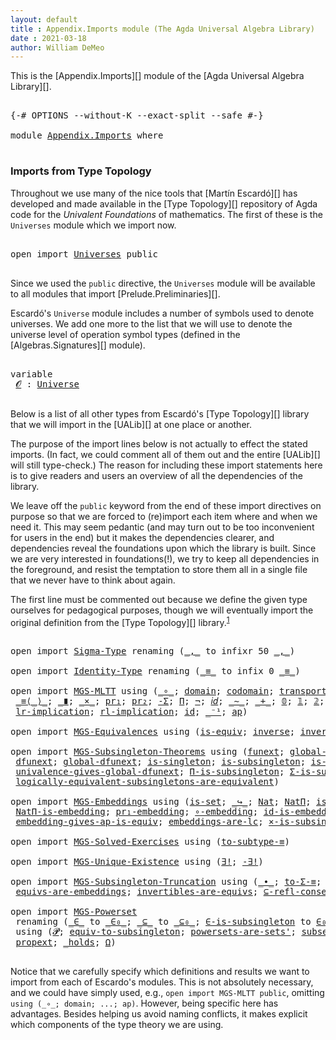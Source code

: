 ```yaml
---
layout: default
title : Appendix.Imports module (The Agda Universal Algebra Library)
date : 2021-03-18
author: William DeMeo
---
```


This is the [Appendix.Imports][] module of the [Agda Universal Algebra Library][].

<pre class="Agda">

<a id="233" class="Symbol">{-#</a> <a id="237" class="Keyword">OPTIONS</a> <a id="245" class="Pragma">--without-K</a> <a id="257" class="Pragma">--exact-split</a> <a id="271" class="Pragma">--safe</a> <a id="278" class="Symbol">#-}</a>

<a id="283" class="Keyword">module</a> <a id="290" href="Appendix.Imports.html" class="Module">Appendix.Imports</a> <a id="307" class="Keyword">where</a>

</pre>

### <a id="imports-from-type-topology">Imports from Type Topology</a>

Throughout we use many of the nice tools that [Martín Escardó][] has developed and made available in the [Type Topology][] repository of Agda code for the *Univalent Foundations* of mathematics.  The first of these is the `Universes` module which we import now.

<pre class="Agda">

<a id="674" class="Keyword">open</a> <a id="679" class="Keyword">import</a> <a id="686" href="Universes.html" class="Module">Universes</a> <a id="696" class="Keyword">public</a>

</pre>

Since we used the `public` directive, the `Universes` module will be available to all modules that import [Prelude.Preliminaries][].

Escardó's `Universe` module includes a number of symbols used to denote universes. We add one more to the list that we will use to denote the universe level of operation symbol types (defined in the [Algebras.Signatures][] module).

<pre class="Agda">

<a id="1097" class="Keyword">variable</a>
 <a id="1107" href="Appendix.Imports.html#1107" class="Generalizable">𝓞</a> <a id="1109" class="Symbol">:</a> <a id="1111" href="Agda.Primitive.html#423" class="Postulate">Universe</a>

</pre>

Below is a list of all other types from Escardó's [Type Topology][] library that we will import in the [UALib][] at one place or another.

The purpose of the import lines below is not actually to effect the stated imports. (In fact, we could comment all of them out and the entire [UALib][] will still type-check.) The reason for including these import statements here is to give readers and users an overview of all the dependencies of the library.

We leave off the `public` keyword from the end of these import directives on purpose so that we are forced to (re)import each item where and when we need it.  This may seem pedantic (and may turn out to be too inconvenient for users in the end) but it makes the dependencies clearer, and dependencies reveal the foundations upon which the library is built.  Since we are very interested in foundations(!), we try to keep all dependencies in the foreground, and resist the temptation to store them all in a single file that we never have to think about again.

The first line must be commented out because we define the given type ourselves for pedagogical purposes, though we will eventually import the original definition from the [Type Topology][] library.<sup>[1](Prelude.Preliminaries.html#fn1)</sup>

<pre class="Agda">

<a id="2404" class="Keyword">open</a> <a id="2409" class="Keyword">import</a> <a id="2416" href="Sigma-Type.html" class="Module">Sigma-Type</a> <a id="2427" class="Keyword">renaming</a> <a id="2436" class="Symbol">(</a><a id="2437" href="Sigma-Type.html#188" class="InductiveConstructor Operator">_,_</a> <a id="2441" class="Symbol">to</a> <a id="2444" class="Keyword">infixr</a> <a id="2451" class="Number">50</a> <a id="_,_"></a><a id="2454" href="Appendix.Imports.html#2454" class="InductiveConstructor Operator">_,_</a><a id="2457" class="Symbol">)</a>

<a id="2460" class="Keyword">open</a> <a id="2465" class="Keyword">import</a> <a id="2472" href="Identity-Type.html" class="Module">Identity-Type</a> <a id="2486" class="Keyword">renaming</a> <a id="2495" class="Symbol">(</a><a id="2496" href="Identity-Type.html#121" class="Datatype Operator">_≡_</a> <a id="2500" class="Symbol">to</a> <a id="2503" class="Keyword">infix</a> <a id="2509" class="Number">0</a> <a id="_≡_"></a><a id="2511" href="Appendix.Imports.html#2511" class="Datatype Operator">_≡_</a><a id="2514" class="Symbol">)</a>

<a id="2517" class="Keyword">open</a> <a id="2522" class="Keyword">import</a> <a id="2529" href="MGS-MLTT.html" class="Module">MGS-MLTT</a> <a id="2538" class="Keyword">using</a> <a id="2544" class="Symbol">(</a><a id="2545" href="MGS-MLTT.html#3813" class="Function Operator">_∘_</a><a id="2548" class="Symbol">;</a> <a id="2550" href="MGS-MLTT.html#3944" class="Function">domain</a><a id="2556" class="Symbol">;</a> <a id="2558" href="MGS-MLTT.html#4021" class="Function">codomain</a><a id="2566" class="Symbol">;</a> <a id="2568" href="MGS-MLTT.html#4946" class="Function">transport</a><a id="2577" class="Symbol">;</a>
 <a id="2580" href="MGS-MLTT.html#5997" class="Function Operator">_≡⟨_⟩_</a><a id="2586" class="Symbol">;</a> <a id="2588" href="MGS-MLTT.html#6079" class="Function Operator">_∎</a><a id="2590" class="Symbol">;</a> <a id="2592" href="MGS-MLTT.html#3515" class="Function Operator">_×_</a><a id="2595" class="Symbol">;</a> <a id="2597" href="MGS-MLTT.html#2942" class="Function">pr₁</a><a id="2600" class="Symbol">;</a> <a id="2602" href="MGS-MLTT.html#3001" class="Function">pr₂</a><a id="2605" class="Symbol">;</a> <a id="2607" href="MGS-MLTT.html#3074" class="Function">-Σ</a><a id="2609" class="Symbol">;</a> <a id="2611" href="MGS-MLTT.html#3562" class="Function">Π</a><a id="2612" class="Symbol">;</a> <a id="2614" href="MGS-MLTT.html#956" class="Function">¬</a><a id="2615" class="Symbol">;</a> <a id="2617" href="MGS-MLTT.html#3778" class="Function">𝑖𝑑</a><a id="2619" class="Symbol">;</a> <a id="2621" href="MGS-MLTT.html#6747" class="Function Operator">_∼_</a><a id="2624" class="Symbol">;</a> <a id="2626" href="MGS-MLTT.html#2104" class="Datatype Operator">_+_</a><a id="2629" class="Symbol">;</a> <a id="2631" href="MGS-MLTT.html#712" class="Function">𝟘</a><a id="2632" class="Symbol">;</a> <a id="2634" href="MGS-MLTT.html#408" class="Function">𝟙</a><a id="2635" class="Symbol">;</a> <a id="2637" href="MGS-MLTT.html#2482" class="Function">𝟚</a><a id="2638" class="Symbol">;</a> <a id="2640" href="MGS-MLTT.html#7080" class="Function Operator">_⇔_</a><a id="2643" class="Symbol">;</a>
 <a id="2646" href="MGS-MLTT.html#7133" class="Function">lr-implication</a><a id="2660" class="Symbol">;</a> <a id="2662" href="MGS-MLTT.html#7214" class="Function">rl-implication</a><a id="2676" class="Symbol">;</a> <a id="2678" href="MGS-MLTT.html#3744" class="Function">id</a><a id="2680" class="Symbol">;</a> <a id="2682" href="MGS-MLTT.html#6125" class="Function Operator">_⁻¹</a><a id="2685" class="Symbol">;</a> <a id="2687" href="MGS-MLTT.html#6613" class="Function">ap</a><a id="2689" class="Symbol">)</a>

<a id="2692" class="Keyword">open</a> <a id="2697" class="Keyword">import</a> <a id="2704" href="MGS-Equivalences.html" class="Module">MGS-Equivalences</a> <a id="2721" class="Keyword">using</a> <a id="2727" class="Symbol">(</a><a id="2728" href="MGS-Equivalences.html#868" class="Function">is-equiv</a><a id="2736" class="Symbol">;</a> <a id="2738" href="MGS-Equivalences.html#979" class="Function">inverse</a><a id="2745" class="Symbol">;</a> <a id="2747" href="MGS-Equivalences.html#370" class="Function">invertible</a><a id="2757" class="Symbol">)</a>

<a id="2760" class="Keyword">open</a> <a id="2765" class="Keyword">import</a> <a id="2772" href="MGS-Subsingleton-Theorems.html" class="Module">MGS-Subsingleton-Theorems</a> <a id="2798" class="Keyword">using</a> <a id="2804" class="Symbol">(</a><a id="2805" href="MGS-FunExt-from-Univalence.html#393" class="Function">funext</a><a id="2811" class="Symbol">;</a> <a id="2813" href="MGS-Subsingleton-Theorems.html#3729" class="Function">global-hfunext</a><a id="2827" class="Symbol">;</a> <a id="2829" href="MGS-Equivalences.html#6164" class="Function Operator">_●_</a><a id="2832" class="Symbol">;</a> <a id="2834" href="MGS-Equivalences.html#5035" class="Function Operator">_≃_</a><a id="2837" class="Symbol">;</a>
 <a id="2840" href="MGS-FunExt-from-Univalence.html#2039" class="Function">dfunext</a><a id="2847" class="Symbol">;</a> <a id="2849" href="MGS-Subsingleton-Theorems.html#3468" class="Function">global-dfunext</a><a id="2863" class="Symbol">;</a> <a id="2865" href="MGS-Basic-UF.html#428" class="Function">is-singleton</a><a id="2877" class="Symbol">;</a> <a id="2879" href="MGS-Basic-UF.html#743" class="Function">is-subsingleton</a><a id="2894" class="Symbol">;</a> <a id="2896" href="MGS-Basic-UF.html#1827" class="Function">is-prop</a><a id="2903" class="Symbol">;</a> <a id="2905" href="MGS-Subsingleton-Theorems.html#2964" class="Function">Univalence</a><a id="2915" class="Symbol">;</a>
 <a id="2918" href="MGS-Subsingleton-Theorems.html#3528" class="Function">univalence-gives-global-dfunext</a><a id="2949" class="Symbol">;</a> <a id="2951" href="MGS-Subsingleton-Theorems.html#393" class="Function">Π-is-subsingleton</a><a id="2968" class="Symbol">;</a> <a id="2970" href="MGS-Solved-Exercises.html#6049" class="Function">Σ-is-subsingleton</a><a id="2987" class="Symbol">;</a>
 <a id="2990" href="MGS-Solved-Exercises.html#5136" class="Function">logically-equivalent-subsingletons-are-equivalent</a><a id="3039" class="Symbol">)</a>

<a id="3042" class="Keyword">open</a> <a id="3047" class="Keyword">import</a> <a id="3054" href="MGS-Embeddings.html" class="Module">MGS-Embeddings</a> <a id="3069" class="Keyword">using</a> <a id="3075" class="Symbol">(</a><a id="3076" href="MGS-Basic-UF.html#1929" class="Function">is-set</a><a id="3082" class="Symbol">;</a> <a id="3084" href="MGS-Embeddings.html#6370" class="Function Operator">_↪_</a><a id="3087" class="Symbol">;</a> <a id="3089" href="MGS-Basic-UF.html#6463" class="Function">Nat</a><a id="3092" class="Symbol">;</a> <a id="3094" href="MGS-Embeddings.html#5408" class="Function">NatΠ</a><a id="3098" class="Symbol">;</a> <a id="3100" href="MGS-Embeddings.html#384" class="Function">is-embedding</a><a id="3112" class="Symbol">;</a>
 <a id="3115" href="MGS-Embeddings.html#5502" class="Function">NatΠ-is-embedding</a><a id="3132" class="Symbol">;</a> <a id="3134" href="MGS-Embeddings.html#1089" class="Function">pr₁-embedding</a><a id="3147" class="Symbol">;</a> <a id="3149" href="MGS-Embeddings.html#1742" class="Function">∘-embedding</a><a id="3160" class="Symbol">;</a> <a id="3162" href="MGS-Embeddings.html#1623" class="Function">id-is-embedding</a><a id="3177" class="Symbol">;</a>
 <a id="3180" href="MGS-Embeddings.html#3808" class="Function">embedding-gives-ap-is-equiv</a><a id="3207" class="Symbol">;</a> <a id="3209" href="MGS-Embeddings.html#4830" class="Function">embeddings-are-lc</a><a id="3226" class="Symbol">;</a> <a id="3228" href="MGS-Solved-Exercises.html#6381" class="Function">×-is-subsingleton</a><a id="3245" class="Symbol">)</a>

<a id="3248" class="Keyword">open</a> <a id="3253" class="Keyword">import</a> <a id="3260" href="MGS-Solved-Exercises.html" class="Module">MGS-Solved-Exercises</a> <a id="3281" class="Keyword">using</a> <a id="3287" class="Symbol">(</a><a id="3288" href="MGS-Solved-Exercises.html#4076" class="Function">to-subtype-≡</a><a id="3300" class="Symbol">)</a>

<a id="3303" class="Keyword">open</a> <a id="3308" class="Keyword">import</a> <a id="3315" href="MGS-Unique-Existence.html" class="Module">MGS-Unique-Existence</a> <a id="3336" class="Keyword">using</a> <a id="3342" class="Symbol">(</a><a id="3343" href="MGS-Unique-Existence.html#387" class="Function">∃!</a><a id="3345" class="Symbol">;</a> <a id="3347" href="MGS-Unique-Existence.html#453" class="Function">-∃!</a><a id="3350" class="Symbol">)</a>

<a id="3353" class="Keyword">open</a> <a id="3358" class="Keyword">import</a> <a id="3365" href="MGS-Subsingleton-Truncation.html" class="Module">MGS-Subsingleton-Truncation</a> <a id="3393" class="Keyword">using</a> <a id="3399" class="Symbol">(</a><a id="3400" href="MGS-MLTT.html#5910" class="Function Operator">_∙_</a><a id="3403" class="Symbol">;</a> <a id="3405" href="MGS-Basic-UF.html#7284" class="Function">to-Σ-≡</a><a id="3411" class="Symbol">;</a> <a id="3413" href="MGS-Equivalences.html#501" class="Function">fiber</a><a id="3418" class="Symbol">;</a> <a id="3420" href="MGS-FunExt-from-Univalence.html#2235" class="Function">hfunext</a><a id="3427" class="Symbol">;</a>
 <a id="3430" href="MGS-Embeddings.html#1410" class="Function">equivs-are-embeddings</a><a id="3451" class="Symbol">;</a> <a id="3453" href="MGS-Equivalences.html#2127" class="Function">invertibles-are-equivs</a><a id="3475" class="Symbol">;</a> <a id="3477" href="MGS-Powerset.html#5497" class="Function">⊆-refl-consequence</a><a id="3495" class="Symbol">)</a>

<a id="3498" class="Keyword">open</a> <a id="3503" class="Keyword">import</a> <a id="3510" href="MGS-Powerset.html" class="Module">MGS-Powerset</a>
 <a id="3524" class="Keyword">renaming</a> <a id="3533" class="Symbol">(</a><a id="3534" href="MGS-Powerset.html#4924" class="Function Operator">_∈_</a> <a id="3538" class="Symbol">to</a> <a id="_∈_"></a><a id="3541" href="Appendix.Imports.html#3541" class="Function Operator">_∈₀_</a><a id="3545" class="Symbol">;</a> <a id="3547" href="MGS-Powerset.html#4976" class="Function Operator">_⊆_</a> <a id="3551" class="Symbol">to</a> <a id="_⊆_"></a><a id="3554" href="Appendix.Imports.html#3554" class="Function Operator">_⊆₀_</a><a id="3558" class="Symbol">;</a> <a id="3560" href="MGS-Powerset.html#5040" class="Function">∈-is-subsingleton</a> <a id="3578" class="Symbol">to</a> <a id="∈-is-subsingleton"></a><a id="3581" href="Appendix.Imports.html#3581" class="Function">∈₀-is-subsingleton</a><a id="3599" class="Symbol">)</a>
 <a id="3602" class="Keyword">using</a> <a id="3608" class="Symbol">(</a><a id="3609" href="MGS-Powerset.html#4551" class="Function">𝓟</a><a id="3610" class="Symbol">;</a> <a id="3612" href="MGS-Solved-Exercises.html#1652" class="Function">equiv-to-subsingleton</a><a id="3633" class="Symbol">;</a> <a id="3635" href="MGS-Powerset.html#4586" class="Function">powersets-are-sets&#39;</a><a id="3654" class="Symbol">;</a> <a id="3656" href="MGS-Powerset.html#6079" class="Function">subset-extensionality&#39;</a><a id="3678" class="Symbol">;</a>
 <a id="3681" href="MGS-Powerset.html#382" class="Function">propext</a><a id="3688" class="Symbol">;</a> <a id="3690" href="MGS-Powerset.html#2957" class="Function Operator">_holds</a><a id="3696" class="Symbol">;</a> <a id="3698" href="MGS-Powerset.html#2893" class="Function">Ω</a><a id="3699" class="Symbol">)</a>

</pre>

Notice that we carefully specify which definitions and results we want to import from each of Escardo's modules.  This is not absolutely necessary, and we could have simply used, e.g., `open import MGS-MLTT public`, omitting `using (_∘_; domain; ...; ap)`.  However, being specific here has advantages.  Besides helping us avoid naming conflicts, it makes explicit which components of the type theory we are using.


